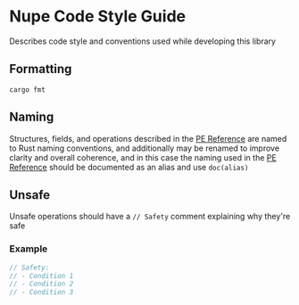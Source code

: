 # Nupe Code Style Guide

Describes code style and conventions used while developing this library

## Formatting

`cargo fmt`

## Naming

Structures, fields, and operations described in the [PE Reference][pe_ref]
are named to Rust naming conventions, and additionally may be renamed
to improve clarity and overall coherence, and in this case the naming
used in the [PE Reference][pe_ref] should be documented as an alias
and use `doc(alias)`

## Unsafe

Unsafe operations should have a `// Safety` comment explaining why they're safe

### Example

```rust
// Safety:
// - Condition 1
// - Condition 2
// - Condition 3
```

[pe_ref]: https://learn.microsoft.com/en-us/windows/win32/debug/pe-format#the-attribute-certificate-table-image-only
